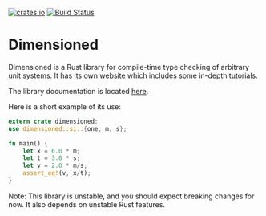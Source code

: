 [![crates.io](https://img.shields.io/crates/v/dimensioned.svg)](https://crates.io/crates/dimensioned)
[![Build Status](https://travis-ci.org/paholg/dimensioned.svg?branch=master)](https://travis-ci.org/paholg/dimensioned)

Dimensioned
=====

Dimensioned is a Rust library for compile-time type checking of arbitrary unit systems. It
has its own [website](http://paholg.com/project/dimensioned/) which includes some in-depth tutorials.

The library documentation is located [here](http://paholg.com/dimensioned/).

Here is a short example of its use:

```rust
extern crate dimensioned;
use dimensioned::si::{one, m, s};

fn main() {
    let x = 6.0 * m;
    let t = 3.0 * s;
    let v = 2.0 * m/s;
    assert_eq!(v, x/t);
}
```

Note: This library is unstable, and you should expect breaking changes for now. It also
depends on unstable Rust features.
